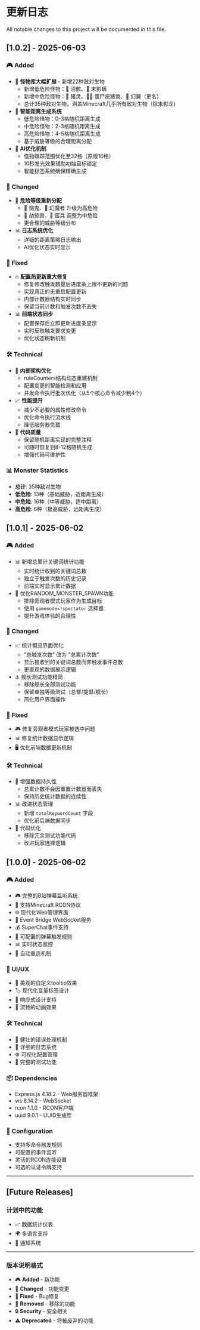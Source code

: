 # 更新日志

All notable changes to this project will be documented in this file.

## [1.0.2] - 2025-06-03

### 🎮 Added
- 🐙 **怪物库大幅扩展** - 新增22种敌对生物
  - 新增低危险怪物：🏹 沼骸、🐛 末影螨
  - 新增中危险怪物：🐷 猪灵、🐷‍☠️ 僵尸疣猪兽、👤 幻翼（更名）
  - 总计35种敌对生物，涵盖Minecraft几乎所有敌对生物（除末影龙）
- 📏 **智能距离生成系统**
  - 低危险怪物：0-3格随机距离生成
  - 中危险怪物：2-3格随机距离生成  
  - 高危险怪物：4-5格随机距离生成
  - 基于威胁等级的合理距离分配
- 🧠 **AI优化机制**
  - 怪物跟踪范围优化至32格（原版16格）
  - 10秒发光效果辅助初始目标锁定
  - 智能标签系统确保精确生成

### 🔧 Changed
- 🎯 **危险等级重新分配**
  - 👻 恼鬼、🔮 幻魔者 升级为高危险
  - 🐗 劫掠兽、🐷 蛮兵 调整为中危险
  - 更合理的威胁等级分布
- 📊 **日志系统优化**
  - 详细的距离策略日志输出
  - AI优化状态实时显示

### 🐛 Fixed
- 🔥 **配置热更新重大修复**
  - 修复修改触发数量后进度条上限不更新的问题
  - 实现真正的无重启配置更新
  - 内部计数器结构实时同步
  - 保留当前计数和触发次数不丢失
- 📊 **前端状态同步**
  - 配置保存后立即更新进度条显示
  - 实时反映触发要求变更
  - 优化状态刷新机制

### 🛠 Technical
- 🔄 **内部架构优化**
  - ruleCounters结构动态重建机制
  - 配置变更的智能检测和应用
  - 并发命令执行批次优化（从5个核心命令减少到4个）
- 📈 **性能提升**
  - 减少不必要的属性修改命令
  - 优化命令执行流水线
  - 降低服务器负载
- 🧪 **代码质量**
  - 保留随机距离实现的完整注释
  - 可随时恢复到8-12格随机生成
  - 增强代码可维护性

### 📊 Monster Statistics
- **总计**: 35种敌对生物
- **低危险**: 13种（基础威胁，近距离生成）
- **中危险**: 16种（中等威胁，适中距离）
- **高危险**: 6种（极高威胁，远距离生成）

## [1.0.1] - 2025-06-02

### 🎮 Added
- 📊 新增总累计关键词统计功能
  - 实时统计收到的关键词总数
  - 独立于触发次数的历史记录
  - 前端实时显示累计数据
- 🎯 优化RANDOM_MONSTER_SPAWN功能
  - 排除旁观者模式玩家作为生成目标
  - 使用 `gamemode=!spectator` 选择器
  - 提升游戏体验的合理性

### 🔧 Changed
- 📈 统计概览界面优化
  - "总触发次数" 改为 "总累计次数"
  - 显示接收到的关键词总数而非触发事件总数
  - 更直观的数据展示逻辑
- ⚓ 舰长测试功能精简
  - 移除舰长全部测试功能
  - 保留单独等级测试（总督/提督/舰长）
  - 简化用户界面操作

### 🐛 Fixed
- 🎮 修复旁观者模式玩家被选中问题
- 📊 修复统计数据显示逻辑
- 🖥️ 优化前端数据更新机制

### 🛠 Technical
- 🔧 增强数据持久性
  - 总累计数不会因重置计数器而丢失
  - 保持历史统计数据的连续性
- 📊 改进状态管理
  - 新增 `totalKeywordCount` 字段
  - 优化前后端数据同步
- 🎯 代码优化
  - 移除冗余测试功能代码
  - 改进玩家选择逻辑

## [1.0.0] - 2025-06-02

### 🎮 Added
- 🎮 完整的B站弹幕监听系统
- 🔧 支持Minecraft RCON协议
- 🌐 现代化Web管理界面
- 📡 Event Bridge WebSocket服务
- 💰 SuperChat事件支持
- 🎯 可配置的弹幕触发规则
- 📊 实时状态监控
- 🔄 自动重连机制

### 🎨 UI/UX
- 💫 美观的自定义tooltip效果
- 🏷 现代化变量标签设计
- 📱 响应式设计支持
- 🎪 流畅的动画效果

### 🛠 Technical
- 🔧 健壮的错误处理机制
- 📝 详细的日志系统
- ⚙️ 可视化配置管理
- 🧪 完整的测试功能

### 📦 Dependencies
- Express.js 4.18.2 - Web服务器框架
- ws 8.14.2 - WebSocket
- rcon 1.1.0 - RCON客户端
- uuid 9.0.1 - UUID生成库

### 🔧 Configuration
- 支持多命令触发规则
- 可配置的事件监听
- 灵活的RCON连接设置
- 可选的认证令牌支持

---

## [Future Releases]

### 计划中的功能
- 📈 数据统计仪表
- 🌍 多语言支持
- 🔔 通知系统

---

### 版本说明格式
- 🎮 **Added** - 新功能
- 🔧 **Changed** - 功能变更
- 🐛 **Fixed** - Bug修复
- 🎯 **Removed** - 移除的功能
- 🔒 **Security** - 安全相关
- ⚠️ **Deprecated** - 将被废弃的功能
